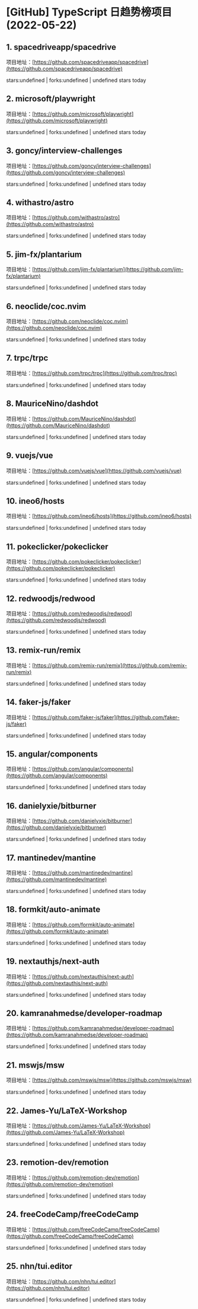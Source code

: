 # [GitHub] TypeScript 日趋势榜项目(2022-05-22)

## 1. spacedriveapp/spacedrive 

项目地址：[https://github.com/spacedriveapp/spacedrive](https://github.com/spacedriveapp/spacedrive)

stars:undefined | forks:undefined | undefined stars today 



## 2. microsoft/playwright 

项目地址：[https://github.com/microsoft/playwright](https://github.com/microsoft/playwright)

stars:undefined | forks:undefined | undefined stars today 



## 3. goncy/interview-challenges 

项目地址：[https://github.com/goncy/interview-challenges](https://github.com/goncy/interview-challenges)

stars:undefined | forks:undefined | undefined stars today 



## 4. withastro/astro 

项目地址：[https://github.com/withastro/astro](https://github.com/withastro/astro)

stars:undefined | forks:undefined | undefined stars today 



## 5. jim-fx/plantarium 

项目地址：[https://github.com/jim-fx/plantarium](https://github.com/jim-fx/plantarium)

stars:undefined | forks:undefined | undefined stars today 



## 6. neoclide/coc.nvim 

项目地址：[https://github.com/neoclide/coc.nvim](https://github.com/neoclide/coc.nvim)

stars:undefined | forks:undefined | undefined stars today 



## 7. trpc/trpc 

项目地址：[https://github.com/trpc/trpc](https://github.com/trpc/trpc)

stars:undefined | forks:undefined | undefined stars today 



## 8. MauriceNino/dashdot 

项目地址：[https://github.com/MauriceNino/dashdot](https://github.com/MauriceNino/dashdot)

stars:undefined | forks:undefined | undefined stars today 



## 9. vuejs/vue 

项目地址：[https://github.com/vuejs/vue](https://github.com/vuejs/vue)

stars:undefined | forks:undefined | undefined stars today 



## 10. ineo6/hosts 

项目地址：[https://github.com/ineo6/hosts](https://github.com/ineo6/hosts)

stars:undefined | forks:undefined | undefined stars today 



## 11. pokeclicker/pokeclicker 

项目地址：[https://github.com/pokeclicker/pokeclicker](https://github.com/pokeclicker/pokeclicker)

stars:undefined | forks:undefined | undefined stars today 



## 12. redwoodjs/redwood 

项目地址：[https://github.com/redwoodjs/redwood](https://github.com/redwoodjs/redwood)

stars:undefined | forks:undefined | undefined stars today 



## 13. remix-run/remix 

项目地址：[https://github.com/remix-run/remix](https://github.com/remix-run/remix)

stars:undefined | forks:undefined | undefined stars today 



## 14. faker-js/faker 

项目地址：[https://github.com/faker-js/faker](https://github.com/faker-js/faker)

stars:undefined | forks:undefined | undefined stars today 



## 15. angular/components 

项目地址：[https://github.com/angular/components](https://github.com/angular/components)

stars:undefined | forks:undefined | undefined stars today 



## 16. danielyxie/bitburner 

项目地址：[https://github.com/danielyxie/bitburner](https://github.com/danielyxie/bitburner)

stars:undefined | forks:undefined | undefined stars today 



## 17. mantinedev/mantine 

项目地址：[https://github.com/mantinedev/mantine](https://github.com/mantinedev/mantine)

stars:undefined | forks:undefined | undefined stars today 



## 18. formkit/auto-animate 

项目地址：[https://github.com/formkit/auto-animate](https://github.com/formkit/auto-animate)

stars:undefined | forks:undefined | undefined stars today 



## 19. nextauthjs/next-auth 

项目地址：[https://github.com/nextauthjs/next-auth](https://github.com/nextauthjs/next-auth)

stars:undefined | forks:undefined | undefined stars today 



## 20. kamranahmedse/developer-roadmap 

项目地址：[https://github.com/kamranahmedse/developer-roadmap](https://github.com/kamranahmedse/developer-roadmap)

stars:undefined | forks:undefined | undefined stars today 



## 21. mswjs/msw 

项目地址：[https://github.com/mswjs/msw](https://github.com/mswjs/msw)

stars:undefined | forks:undefined | undefined stars today 



## 22. James-Yu/LaTeX-Workshop 

项目地址：[https://github.com/James-Yu/LaTeX-Workshop](https://github.com/James-Yu/LaTeX-Workshop)

stars:undefined | forks:undefined | undefined stars today 



## 23. remotion-dev/remotion 

项目地址：[https://github.com/remotion-dev/remotion](https://github.com/remotion-dev/remotion)

stars:undefined | forks:undefined | undefined stars today 



## 24. freeCodeCamp/freeCodeCamp 

项目地址：[https://github.com/freeCodeCamp/freeCodeCamp](https://github.com/freeCodeCamp/freeCodeCamp)

stars:undefined | forks:undefined | undefined stars today 



## 25. nhn/tui.editor 

项目地址：[https://github.com/nhn/tui.editor](https://github.com/nhn/tui.editor)

stars:undefined | forks:undefined | undefined stars today 



